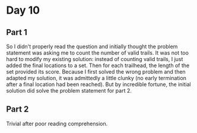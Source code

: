 # Day 10

## Part 1
So I didn't properly read the question and initially thought the problem statement was asking me to count the number of valid trails. It was not too hard to modify my existing solution: instead of counting valid trails, I just added the final locations to a set. Then for each trailhead, the length of the set provided its score. Because I first solved the wrong problem and then adapted my solution, it was admittedly a little clunky (no early termination after a final location had been reached). But by incredible fortune, the initial solution did solve the problem statement for part 2.

## Part 2
Trivial after poor reading comprehension.
